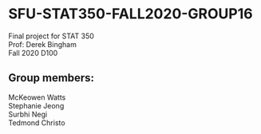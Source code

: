 # SFU-STAT350-FALL2020-GROUP16
Final project for STAT 350  
Prof: Derek Bingham  
Fall 2020 D100  

## Group members:
McKeowen Watts  
Stephanie Jeong  
Surbhi Negi  
Tedmond Christo  
